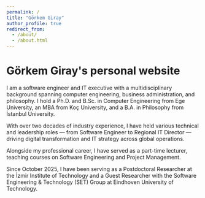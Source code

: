 ```yaml
---
permalink: /
title: "Görkem Giray"
author_profile: true
redirect_from: 
  - /about/
  - /about.html
---
```


Görkem Giray's personal website
======
I am a software engineer and IT executive with a multidisciplinary background spanning computer engineering, business administration, and philosophy. I hold a Ph.D. and B.Sc. in Computer Engineering from Ege University, an MBA from Koç University, and a B.A. in Philosophy from İstanbul University.

With over two decades of industry experience, I have held various technical and leadership roles — from Software Engineer to Regional IT Director — driving digital transformation and IT strategy across global operations.

Alongside my professional career, I have served as a part-time lecturer, teaching courses on Software Engineering and Project Management.

Since October 2025, I have been serving as a Postdoctoral Researcher at the İzmir Institute of Technology and a Guest Researcher with the Software Engineering & Technology (SET) Group at Eindhoven University of Technology.
